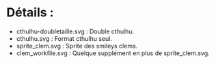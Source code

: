 # Détails :
-	cthulhu-doubletaille.svg : Double cthulhu.
-	cthulhu.svg : Format cthulhu seul.
- sprite_clem.svg : Sprite des smileys clems.
- clem_workfile.svg : Quelque supplément en plus de sprite_clem.svg.
